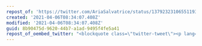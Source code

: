 ```yaml
---
repost_of: 'https://twitter.com/AriaSalvatrice/status/1379232310655119363'
created: '2021-04-06T08:34:07.408Z'
modified: '2021-04-06T08:34:07.408Z'
guid: 8b90475d-9620-44b7-a1ad-9495f4fe5a41
repost_of_oembed_twitter: "<blockquote class=\"twitter-tweet\"><p lang=\"en\" dir=\"ltr\">The story isn&#39;t &quot;Yahoo Answers sucked anyway&quot;. The story is that American Tech would burn the library of Alexandria if their lawyers and accountants told them it&#39;s no longer earning money. One month notice is an insult. Underfunded archivists will not even be given a data dump. <a href=\"https://t.co/mHFRDgP8RF\">pic.twitter.com/mHFRDgP8RF</a></p>&mdash; \U0001F436\U0001F192 (@AriaSalvatrice) <a href=\"https://twitter.com/AriaSalvatrice/status/1379232310655119363?ref_src=twsrc%5Etfw\">April 6, 2021</a></blockquote>\n<script async src=\"https://platform.twitter.com/widgets.js\" charset=\"utf-8\"></script>\n"
---
```

 
